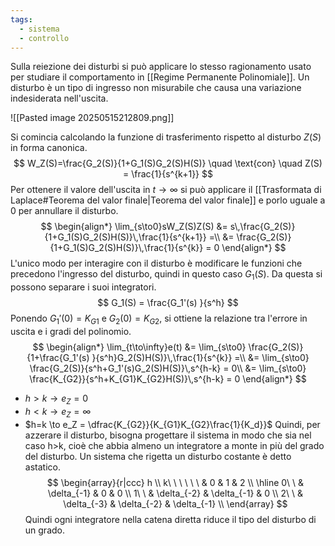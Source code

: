 ```yaml
---
tags:
  - sistema
  - controllo
---
```

Sulla reiezione dei disturbi si può applicare lo stesso ragionamento usato per studiare il comportamento in [[Regime Permanente Polinomiale]]. Un disturbo è un tipo di ingresso non misurabile che causa una variazione indesiderata nell'uscita.

![[Pasted image 20250515212809.png]]

Si comincia calcolando la funzione di trasferimento rispetto al disturbo $Z(S)$ in forma canonica.
$$
W_Z(S)=\frac{G_2(S)}{1+G_1(S)G_2(S)H(S)} \quad \text{con} \quad Z(S) = \frac{1}{s^{k+1}}
$$
Per ottenere il valore dell'uscita in $t\to\infty$ si può applicare il [[Trasformata di Laplace#Teorema del valor finale|Teorema del valor finale]] e porlo uguale a $0$ per annullare il disturbo.
$$
\begin{align*}
\lim_{s\to0}sW_Z(S)Z(S) &= s\,\frac{G_2(S)}{1+G_1(S)G_2(S)H(S)}\,\frac{1}{s^{k+1}} =\\
&= \frac{G_2(S)}{1+G_1(S)G_2(S)H(S)}\,\frac{1}{s^{k}} = 0
\end{align*}
$$
L'unico modo per interagire con il disturbo è modificare le funzioni che precedono l'ingresso del disturbo, quindi in questo caso $G_1(S)$. Da questa si possono separare i suoi integratori.
$$
G_1(S) = \frac{G_1'(s) }{s^h}
$$
Ponendo $G_1'(0) = K_{G1}$ e $G_2(0) = K_{G2}$, si ottiene la relazione tra l'errore in uscita e i gradi del polinomio.
$$
\begin{align*}
\lim_{t\to\infty}e(t) &= \lim_{s\to0} \frac{G_2(S)}{1+\frac{G_1'(s) }{s^h}G_2(S)H(S)}\,\frac{1}{s^{k}} =\\
&= \lim_{s\to0} \frac{G_2(S)}{s^h+G_1'(s)G_2(S)H(S)}\,s^{h-k} = 0\\
&= \lim_{s\to0} \frac{K_{G2}}{s^h+K_{G1}K_{G2}H(S)}\,s^{h-k} = 0
\end{align*}
$$
- $h>k \to e_Z = 0$
- $h<k \to e_Z = \infty$
- $h=k \to e_Z = \dfrac{K_{G2}}{K_{G1}K_{G2}\frac{1}{K_d}}$
Quindi, per azzerare il disturbo, bisogna progettare il sistema in modo che sia nel caso h>k, cioè che abbia almeno un integratore a monte in più del grado del disturbo. Un sistema che rigetta un disturbo costante è detto astatico.
$$
\begin{array}{r|ccc}
h \\ k\ \ \ \ \ \
& 0 & 1 & 2 \\ 
  \hline
0\ \ & \delta_{-1} &  0 & 0 \\ 
1\ \ & \delta_{-2} & \delta_{-1} & 0 \\ 
2\ \ & \delta_{-3} & \delta_{-2} & \delta_{-1} \\ 
\end{array} 
$$
Quindi ogni integratore nella catena diretta riduce il tipo del disturbo di un grado.